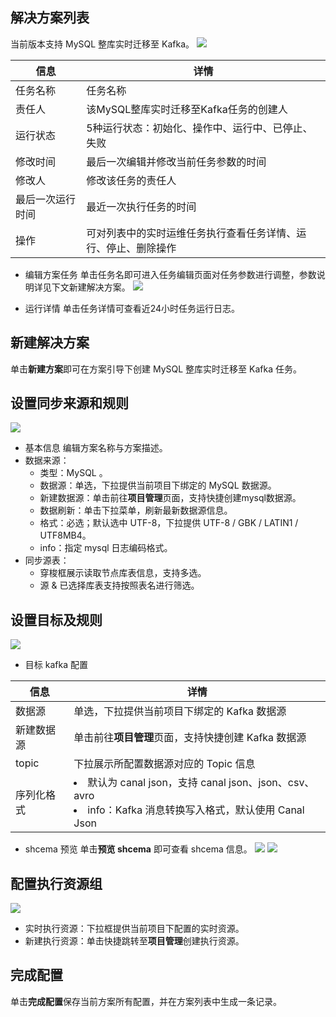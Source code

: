 ﻿## 解决方案列表
当前版本支持 MySQL 整库实时迁移至 Kafka。
![](https://qcloudimg.tencent-cloud.cn/raw/055e74b36998c0dce0b53e8013b25056.png)

| 信息 | 详情 | 
|---------|---------|
| 任务名称	| 任务名称| 
| 责任人	| 该MySQL整库实时迁移至Kafka任务的创建人| 
| 运行状态	| 5种运行状态：初始化、操作中、运行中、已停止、失败| 
| 修改时间	| 最后一次编辑并修改当前任务参数的时间| 
| 修改人	| 修改该任务的责任人| 
| 最后一次运行时间	| 最近一次执行任务的时间| 
| 操作	| 可对列表中的实时运维任务执行查看任务详情、运行、停止、删除操作| 

-	编辑方案任务
单击任务名即可进入任务编辑页面对任务参数进行调整，参数说明详见下文新建解决方案。
![](https://qcloudimg.tencent-cloud.cn/raw/7a3f45018e00197fe4bc2d0f54fafbdb.png)

- 运行详情
单击任务详情可查看近24小时任务运行日志。

## 新建解决方案
单击**新建方案**即可在方案引导下创建 MySQL 整库实时迁移至 Kafka 任务。

## 设置同步来源和规则
![](https://qcloudimg.tencent-cloud.cn/raw/5057e0a4829167c7c966def07a246d53.png)
-	基本信息
编辑方案名称与方案描述。
-	数据来源：
	- 类型：MySQL 。
	- 数据源：单选，下拉提供当前项目下绑定的 MySQL 数据源。
	- 新建数据源：单击前往**项目管理**页面，支持快捷创建mysql数据源。
	- 数据刷新：单击下拉菜单，刷新最新数据源信息。
	- 格式：必选；默认选中 UTF-8，下拉提供 UTF-8 / GBK / LATIN1 / UTF8MB4。
	- info：指定 mysql 日志编码格式。
-	同步源表：
	- 穿梭框展示读取节点库表信息，支持多选。
	- 源 & 已选择库表支持按照表名进行筛选。

## 设置目标及规则
![](https://qcloudimg.tencent-cloud.cn/raw/ca3c87391fee5a694867b7647b63535e.png)
-	目标 kafka 配置

| 信息 | 详情 |
|---------|---------|
| 数据源	| 单选，下拉提供当前项目下绑定的 Kafka 数据源| 
| 新建数据源	| 单击前往**项目管理**页面，支持快捷创建 Kafka 数据源| 
| topic	| 下拉展示所配置数据源对应的 Topic 信息| 
| 序列化格式	| <li>默认为 canal json，支持 canal json、json、csv、avro<li>info：Kafka 消息转换写入格式，默认使用 Canal Json| 

-	shcema 预览
单击**预览 shcema** 即可查看 shcema 信息。
![](https://qcloudimg.tencent-cloud.cn/raw/8a3b8d6f7227014d82830be8324dd66e.png)
![](https://qcloudimg.tencent-cloud.cn/raw/42142c58efab2874f764fa18fb20cafe.png)

## 配置执行资源组
![](https://qcloudimg.tencent-cloud.cn/raw/bf6b682c612522c142b988710cc2dae1.png)
- 实时执行资源：下拉框提供当前项目下配置的实时资源。
- 新建执行资源：单击快捷跳转至**项目管理**创建执行资源。

## 完成配置
单击**完成配置**保存当前方案所有配置，并在方案列表中生成一条记录。










